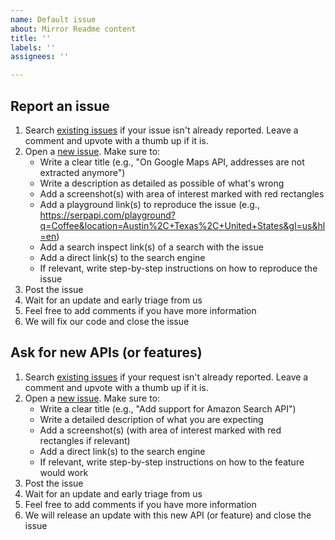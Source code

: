```yaml
---
name: Default issue
about: Mirror Readme content
title: ''
labels: ''
assignees: ''

---
```


## Report an issue
1. Search [existing issues](https://github.com/serpapi/public-roadmap/issues) if your issue isn't already reported. Leave a comment and upvote with a thumb up if it is.
2. Open a [new issue](
https://github.com/serpapi/public-roadmap/issues/new). Make sure to:
    - Write a clear title (e.g., "On Google Maps API, addresses are not extracted anymore")
    - Write a description as detailed as possible of what's wrong
    - Add a screenshot(s) with area of interest marked with red rectangles
    - Add a playground link(s) to reproduce the issue (e.g., https://serpapi.com/playground?q=Coffee&location=Austin%2C+Texas%2C+United+States&gl=us&hl=en)
    - Add a search inspect link(s) of a search with the issue
    - Add a direct link(s) to the search engine
    - If relevant, write step-by-step instructions on how to reproduce the issue
3. Post the issue
4. Wait for an update and early triage from us
5. Feel free to add comments if you have more information
6. We will fix our code and close the issue

## Ask for new APIs (or features)
1. Search [existing issues](https://github.com/serpapi/public-roadmap/issues) if your request isn't already reported. Leave a comment and upvote with a thumb up if it is.
2. Open a [new issue](
https://github.com/serpapi/public-roadmap/issues/new). Make sure to:
    - Write a clear title (e.g., "Add support for Amazon Search API")
    - Write a detailed description of what you are expecting
    - Add a screenshot(s) (with area of interest marked with red rectangles if relevant)
    - Add a direct link(s) to the search engine
    - If relevant, write step-by-step instructions on how to the feature would work
3. Post the issue
4. Wait for an update and early triage from us
6. Feel free to add comments if you have more information
7. We will release an update with this new API (or feature) and close the issue
